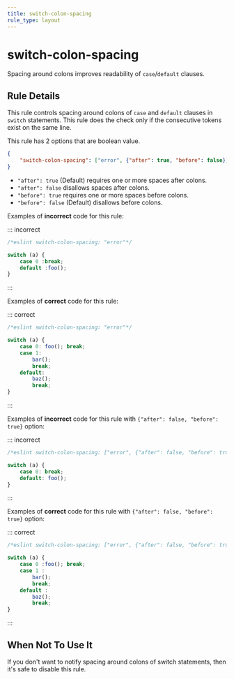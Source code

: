 ```yaml
---
title: switch-colon-spacing
rule_type: layout
---
```


# switch-colon-spacing

Spacing around colons improves readability of `case`/`default` clauses.

## Rule Details

This rule controls spacing around colons of `case` and `default` clauses in `switch` statements.
This rule does the check only if the consecutive tokens exist on the same line.

This rule has 2 options that are boolean value.

```json
{
    "switch-colon-spacing": ["error", {"after": true, "before": false}]
}
```

- `"after": true` (Default) requires one or more spaces after colons.
- `"after": false` disallows spaces after colons.
- `"before": true` requires one or more spaces before colons.
- `"before": false` (Default) disallows before colons.

Examples of **incorrect** code for this rule:

::: incorrect

```js
/*eslint switch-colon-spacing: "error"*/

switch (a) {
    case 0 :break;
    default :foo();
}
```

:::

Examples of **correct** code for this rule:

::: correct

```js
/*eslint switch-colon-spacing: "error"*/

switch (a) {
    case 0: foo(); break;
    case 1:
        bar();
        break;
    default:
        baz();
        break;
}
```

:::

Examples of **incorrect** code for this rule with `{"after": false, "before": true}` option:

::: incorrect

```js
/*eslint switch-colon-spacing: ["error", {"after": false, "before": true}]*/

switch (a) {
    case 0: break;
    default: foo();
}
```

:::

Examples of **correct** code for this rule with `{"after": false, "before": true}` option:

::: correct

```js
/*eslint switch-colon-spacing: ["error", {"after": false, "before": true}]*/

switch (a) {
    case 0 :foo(); break;
    case 1 :
        bar();
        break;
    default :
        baz();
        break;
}
```

:::

## When Not To Use It

If you don't want to notify spacing around colons of switch statements, then it's safe to disable this rule.
